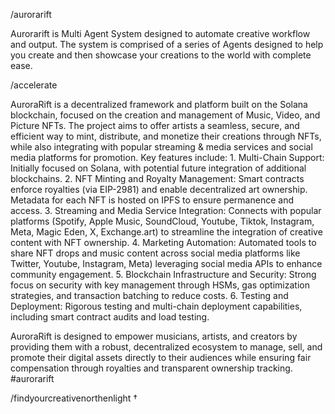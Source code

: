/aurorarift


Aurorarift is Multi Agent System designed to automate creative workflow and output. The system is comprised of a series of Agents designed to help you create and then showcase your creations to the world with complete ease. 



/accelerate




AuroraRift is a decentralized framework and platform built on the Solana blockchain, focused on the creation and management of Music, Video, and Picture NFTs. The project aims to offer artists a seamless, secure, and efficient way to mint, distribute, and monetize their creations through NFTs, while also integrating with popular streaming & media services and social media platforms for promotion. Key features include:
	1.	Multi-Chain Support: Initially focused on Solana, with potential future integration of additional blockchains.
	2.	NFT Minting and Royalty Management: Smart contracts enforce royalties (via EIP-2981) and enable decentralized art ownership. Metadata for each NFT is hosted on IPFS to ensure permanence and access.
	3.	Streaming and Media Service Integration: Connects with popular platforms (Spotify, Apple Music, SoundCloud, Youtube, Tiktok, Instagram, Meta, Magic Eden, X,  Exchange.art) to streamline the integration of creative content with NFT ownership.
	4.	Marketing Automation: Automated tools to share NFT drops and music content across social media platforms like Twitter, Youtube, Instagram, Meta) leveraging social media APIs to enhance community engagement.
	5.	Blockchain Infrastructure and Security: Strong focus on security with key management through HSMs, gas optimization strategies, and transaction batching to reduce costs.
	6.	Testing and Deployment: Rigorous testing and multi-chain deployment capabilities, including smart contract audits and load testing.

AuroraRift is designed to empower musicians, artists, and creators by providing them with a robust, decentralized ecosystem to manage, sell, and promote their digital assets directly to their audiences while ensuring fair compensation through royalties and transparent ownership tracking.
#aurorarift

/findyourcreativenorthenlight †
